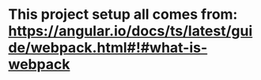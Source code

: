 # This project setup all comes from: https://angular.io/docs/ts/latest/guide/webpack.html#!#what-is-webpack